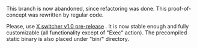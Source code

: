 This branch is now abandoned, since refactoring was done. This proof-of-concept was rewritten by regular code.

Please, use [X switcher v1.0 pre-release](https://github.com/ds-voix/xswitcher) . It is now stable enough and fully customizable (all functionality except of "Exec" action).
The precompiled static binary is also placed under "bin/" directory.
